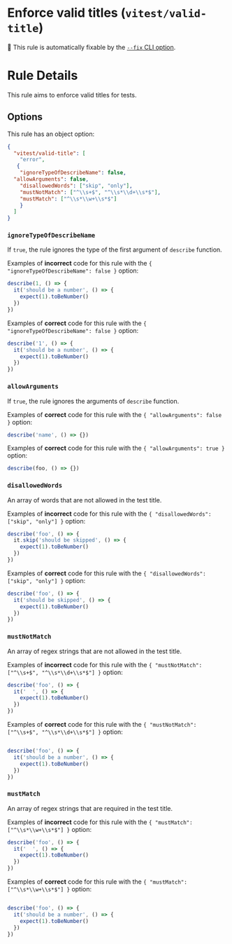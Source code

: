 # Enforce valid titles (`vitest/valid-title`)

🔧 This rule is automatically fixable by the [`--fix` CLI option](https://eslint.org/docs/latest/user-guide/command-line-interface#--fix).

<!-- end auto-generated rule header -->

# Rule Details

This rule aims to enforce valid titles for tests.

## Options

This rule has an object option:

```json
{
  "vitest/valid-title": [
	"error",
   { 
	"ignoreTypeOfDescribeName": false,
  "allowArguments": false,
	"disallowedWords": ["skip", "only"],
	"mustNotMatch": ["^\\s+$", "^\\s*\\d+\\s*$"],
	"mustMatch": ["^\\s*\\w+\\s*$"]
    }
  ]
}
```

### `ignoreTypeOfDescribeName`

If `true`, the rule ignores the type of the first argument of `describe` function.

Examples of **incorrect** code for this rule with the `{ "ignoreTypeOfDescribeName": false }` option:

```js
describe(1, () => {
  it('should be a number', () => {
	expect(1).toBeNumber()
  })
})
```

Examples of **correct** code for this rule with the `{ "ignoreTypeOfDescribeName": false }` option:

```js
describe('1', () => {
  it('should be a number', () => {
	expect(1).toBeNumber()
  })
})
```

### `allowArguments`

If `true`, the rule ignores the arguments of `describe` function.

Examples of **correct** code for this rule with the `{ "allowArguments": false }` option:

```js
describe('name', () => {})
```

Examples of **correct** code for this rule with the `{ "allowArguments": true }` option:

```js
describe(foo, () => {})
```

### `disallowedWords`

An array of words that are not allowed in the test title.

Examples of **incorrect** code for this rule with the `{ "disallowedWords": ["skip", "only"] }` option:

```js
describe('foo', () => {
  it.skip('should be skipped', () => {
	expect(1).toBeNumber()
  })
})
```

Examples of **correct** code for this rule with the `{ "disallowedWords": ["skip", "only"] }` option:

```js
describe('foo', () => {
  it('should be skipped', () => {
	expect(1).toBeNumber()
  })
})
```

### `mustNotMatch`

An array of regex strings that are not allowed in the test title.

Examples of **incorrect** code for this rule with the `{ "mustNotMatch": ["^\\s+$", "^\\s*\\d+\\s*$"] }` option:

```js
describe('foo', () => {
  it('  ', () => {
	expect(1).toBeNumber()
  })
})
```

Examples of **correct** code for this rule with the `{ "mustNotMatch": ["^\\s+$", "^\\s*\\d+\\s*$"] }` option:

```js

describe('foo', () => {
  it('should be a number', () => {
	expect(1).toBeNumber()
  })
})
```

### `mustMatch`

An array of regex strings that are required in the test title.

Examples of **incorrect** code for this rule with the `{ "mustMatch": ["^\\s*\\w+\\s*$"] }` option:

```js
describe('foo', () => {
  it('  ', () => {
	expect(1).toBeNumber()
  })
})
```

Examples of **correct** code for this rule with the `{ "mustMatch": ["^\\s*\\w+\\s*$"] }` option:

```js

describe('foo', () => {
  it('should be a number', () => {
	expect(1).toBeNumber()
  })
})
```
